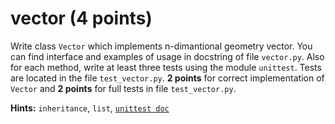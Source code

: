 # vector (4 points)

Write class `Vector` which implements
n-dimantional geometry vector. You can find
interface and examples of usage in docstring of file `vector.py`.
Also 
for each method, write at least three tests using the module `unittest`. Tests are located in the file `test_vector.py`.
**2 points** for correct implementation of `Vector` and **2 points** for full tests in file `test_vector.py`.

**Hints:** `inheritance`, `list`, [`unittest doc`](https://python.readthedocs.io/en/stable/library/unittest.html?highlight=re)
